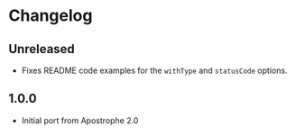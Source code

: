 # Changelog

## Unreleased

- Fixes README code examples for the `withType` and `statusCode` options.

## 1.0.0
- Initial port from Apostrophe 2.0